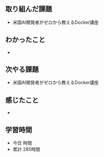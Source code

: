 ## 取り組んだ課題
- 米国AI開発者がゼロから教えるDocker講座
## わかったこと
- 
## 次やる課題
- 米国AI開発者がゼロから教えるDocker講座
## 感じたこと
- 
## 学習時間
- 今日 時間
- 累計 285時間
